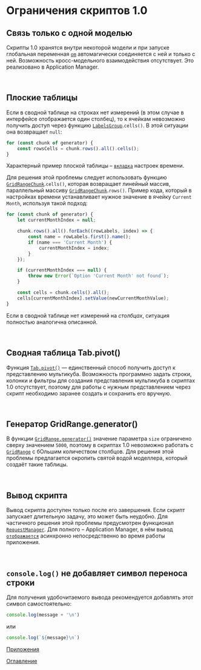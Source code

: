 # Ограничения скриптов 1.0

<a name="singleModel"></a>
## Связь только с одной моделью

Скрипты 1.0 хранятся внутри некоторой модели и при запуске глобальная переменная [`om`](../API/API.md#OM) автомагически соединяется с ней и только с ней. Возможность кросс-модельного взаимодействия отсутствует. Это реализовано в Application Manager.

&nbsp;

<a name="flatTable"></a>
## Плоские таблицы

Если в сводной таблице на строках нет измерений (в этом случае в интерфейсе отображается один столбец), то к ячейкам невозможно получить доступ через функцию [`LabelsGroup`](../API/OMviews.md#LabelsGroup).`cells()`. В этой ситуации она возвращает `null`:

```js
for (const chunk of generator) {
	const rowsCells = chunk.rows().all().cells();
}
```

Характерный пример плоской таблицы – [`вкладка`](../API/OMviews.md#TimeOptionsTab) настроек времени.

Для решения этой проблемы следует использовать функцию [`GridRangeChunk`](../API/OMviews.md#GridRangeChunk).`cells()`, которая возвращает линейный массив, параллельный массиву [`GridRangeChunk`](../API/OMviews.md#GridRangeChunk).`rows()`. Пример кода, который в настройках времени устанавливает нужное значение в ячейку `Current Month`, используя такой подход:

```js
for (const chunk of generator) {
	let currentMonthIndex = null;

	chunk.rows().all().forEach((rowLabels, index) => {
		const name = rowLabels.first().name();
		if (name === 'Current Month') {
			currentMonthIndex = index;
		}
	});

	if (currentMonthIndex === null) {
		throw new Error(`Option 'Current Month' not found`);
	}

	const cells = chunk.cells().all();
	cells[currentMonthIndex].setValue(newCurrentMonthValue);
}
```

Если в сводной таблице нет измерений на *столбцах*, ситуация полностью аналогична описанной.

&nbsp;

<a name="pivot"></a>
## Сводная таблица Tab.pivot()

Функция [`Tab.pivot()`](../API/OMviews.md#Tab.pivot) — единственный способ получить доступ к представлению мультикуба. Возможность программно задать строки, колонки и фильтры для создания представления мультикуба в скриптах 1.0 отсутствует, поэтому для работы с нужным представлением через скрипт необходимо заранее создать и сохранить его вручную.

&nbsp;

<a name="generator"></a>
## Генератор GridRange.generator()

В функции [`GridRange.generator()`](../API/OMviews.md#generator) значение параметра `size` ограничено сверху значением `5000`, поэтому в скриптах 1.0 невозможно работать с [`GridRange`](../API/OMviews.md#GridRange) с бОльшим количеством столбцов. Для решения этой проблемы предлагается окропить святой водой моделлера, который создаёт такие таблицы.

&nbsp;

<a name="syncOutput"></a>
## Вывод скрипта

Вывод скрипта доступен только после его завершения. Если скрипт запускает длительную задачу, это может быть неудобно. Для частичного решения этой проблемы предусмотрен функционал [`RequestManager`](../API/common.md#RequestManager). Для полного – Application Manager, в нём вывод [`отображается`](https://github.com/optimacros/applications_documentation/blob/master/API/diff.md#asyncOutput) асинхронно непосредственно во время работы приложения.

&nbsp;

<a name="noLineBreak"></a>
## `console.log()` не добавляет символ переноса строки

Для получения удобочитаемого вывода рекомендуется добавлять этот символ самостоятельно:

```js
console.log(message + '\n')
```

или

```js
console.log(`${message}\n`)
```


[Приложения](appendix.md)

[Оглавление](../README.md)
